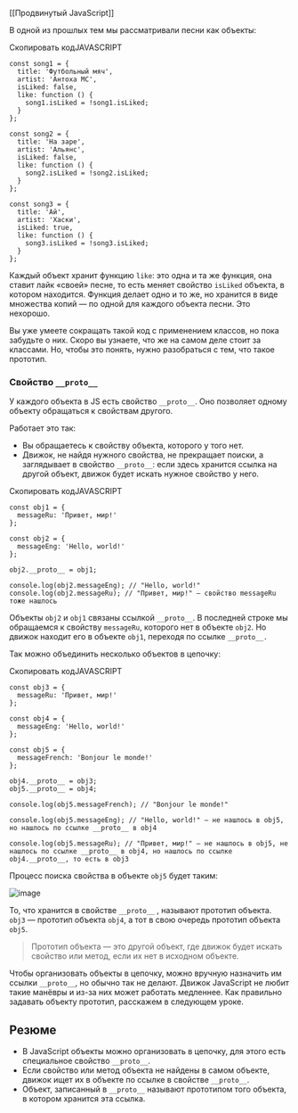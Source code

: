 [[Продвинутый JavaScript]]

В одной из прошлых тем мы рассматривали песни как объекты:

Скопировать кодJAVASCRIPT

```
const song1 = {
  title: 'Футбольный мяч',
  artist: 'Антоха MC',
  isLiked: false,
  like: function () {
    song1.isLiked = !song1.isLiked;
  }
};

const song2 = {
  title: 'На заре',
  artist: 'Альянс',
  isLiked: false,
  like: function () {
    song2.isLiked = !song2.isLiked;
  }
};

const song3 = {
  title: 'Ай',
  artist: 'Хаски',
  isLiked: true,
  like: function () {
    song3.isLiked = !song3.isLiked;
  }
}; 
```

Каждый объект хранит функцию `like`: это одна и та же функция, она ставит лайк «своей» песне, то есть меняет свойство `isLiked` объекта, в котором находится. Функция делает одно и то же, но хранится в виде множества копий — по одной для каждого объекта песни. Это нехорошо.

Вы уже умеете сокращать такой код с применением классов, но пока забудьте о них. Скоро вы узнаете, что же на самом деле стоит за классами. Но, чтобы это понять, нужно разобраться с тем, что такое прототип.

### Свойство `__proto__`

У каждого объекта в JS есть свойство `__proto__`. Оно позволяет одному объекту обращаться к свойствам другого.

Работает это так:

-   Вы обращаетесь к свойству объекта, которого у того нет.
-   Движок, не найдя нужного свойства, не прекращает поиски, а заглядывает в свойство `__proto__`: если здесь хранится ссылка на другой объект, движок будет искать нужное свойство у него.

Скопировать кодJAVASCRIPT

```
const obj1 = {
  messageRu: 'Привет, мир!'
};

const obj2 = {
  messageEng: 'Hello, world!'
};

obj2.__proto__ = obj1;

console.log(obj2.messageEng); // "Hello, world!"
console.log(obj2.messageRu); // "Привет, мир!" — свойство messageRu тоже нашлось 
```

Объекты `obj2` и `obj1` связаны ссылкой `__proto__`. В последней строке мы обращаемся к свойству `messageRu`, которого нет в объекте `obj2`. Но движок находит его в объекте `obj1`, переходя по ссылке `__proto__.`

Так можно объединить несколько объектов в цепочку:

Скопировать кодJAVASCRIPT

```
const obj3 = {
  messageRu: 'Привет, мир!'
};

const obj4 = {
  messageEng: 'Hello, world!'
};

const obj5 = {
  messageFrench: 'Bonjour le monde!'
};

obj4.__proto__ = obj3;
obj5.__proto__ = obj4;

console.log(obj5.messageFrench); // "Bonjour le monde!"

console.log(obj5.messageEng); // "Hello, world!" — не нашлось в obj5, но нашлось по ссылке __proto__ в obj4

console.log(obj5.messageRu); // "Привет, мир!" — не нашлось в obj5, не нашлось по ссылке __proto__ в obj4, но нашлось по ссылке obj4.__proto__, то есть в obj3  
```

Процесс поиска свойства в объекте `obj5` будет таким:

![image](https://pictures.s3.yandex.net/resources/sprint_4___1__166_1592649001.jpg)

То, что хранится в свойстве `__proto__` , называют прототип объекта. `obj3` — прототип объекта `obj4`, а тот в свою очередь прототип объекта `obj5`.

> Прототип объекта — это другой объект, где движок будет искать свойство или метод, если их нет в исходном объекте.

Чтобы организовать объекты в цепочку, можно вручную назначить им ссылки `__proto__`, но обычно так не делают. Движок JavaScript не любит такие манёвры и из-за них может работать медленнее. Как правильно задавать объекту прототип, расскажем в следующем уроке.

## Резюме

-   В JavaScript объекты можно организовать в цепочку, для этого есть специальное свойство `__proto__`.
-   Если свойство или метод объекта не найдены в самом объекте, движок ищет их в объекте по ссылке в свойстве `__proto__`.
-   Объект, записанный в `__proto__` называют прототипом того объекта, в котором хранится эта ссылка.